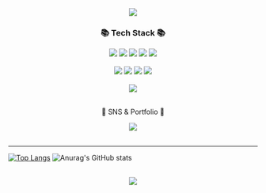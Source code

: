 <div align=center>
	<img src="https://capsule-render.vercel.app/api?type=waving&color=auto&height=220&section=header&text=Gugonggu%20Github&fontSize=80" />	
</div>
<div align=center>
	<h3>📚 Tech Stack 📚</h3>
	<img src="https://img.shields.io/badge/HTML5-E34F26?style=flat&logo=HTML5&logoColor=white" />
	<img src="https://img.shields.io/badge/CSS3-1572B6?style=flat&logo=CSS3&logoColor=white" />
	<img src="https://img.shields.io/badge/JavaScript-F7DF1E?style=flat&logo=JavaScript&logoColor=white" />
  <img src="https://img.shields.io/badge/Sass-CC6699?style=flat&logo=Sass&logoColor=white"/>
  <img src="https://img.shields.io/badge/React-61DAFB?style=flat&logo=React&logoColor=white"/>
  <br>
  <br>
  <img src="https://img.shields.io/badge/Node.js-339933?style=flat&logo=Node.js&logoColor=white"/>
  <img src="https://img.shields.io/badge/Express-000000?style=flat&logo=Express&logoColor=white"/>
  <img src="https://img.shields.io/badge/MongoDB-47A248?style=flat&logo=MongoDB&logoColor=white"/>
  <img src="https://img.shields.io/badge/Mongoose-880000?style=flat&logo=Mongoose&logoColor=white"/>
  <br>
  <br>
  <img src="https://img.shields.io/badge/Webpack-8DD6F9?style=flat&logo=Webpack&logoColor=white"/>
  <br>
  <br>
</div>

<div align=center>
	<p>🎨 SNS & Portfolio 🎨</p>
  <a href="https://gugonggu.tistory.com/">
		<img src="https://img.shields.io/badge/Tistory-000000?style=flat&logo=Tistory&logoColor=white" />
    <br>
    <br>
	</a>
</div>
<hr>

[![Top Langs](https://github-readme-stats.vercel.app/api/top-langs/?username=gugonggu&layout=compact)](https://github.com/gugonggu/github-readme-stats)
![Anurag's GitHub stats](https://github-readme-stats.vercel.app/api?username=gugonggu&show_icons=true&theme=gitgub_dark)
<br>
<br>

<div align=center>
	<img src="https://capsule-render.vercel.app/api?type=waving&color=auto&height=220&section=footer" />
</div>
